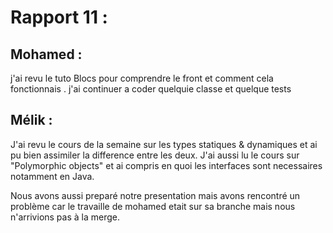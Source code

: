 # Rapport 11 :

## Mohamed : 
j'ai revu le tuto Blocs pour comprendre le front et comment cela fonctionnais .
j'ai continuer a coder quelquie classe et quelque tests 

## Mélik : 

J'ai revu le cours de la semaine sur les types statiques & dynamiques et ai pu bien assimiler la difference entre les deux. J'ai aussi lu le cours sur "Polymorphic objects" et ai compris en quoi les interfaces sont necessaires notamment en Java.

Nous avons aussi preparé notre presentation mais avons rencontré un problème car le travaille de mohamed etait sur sa branche mais nous n'arrivions pas à la merge.
